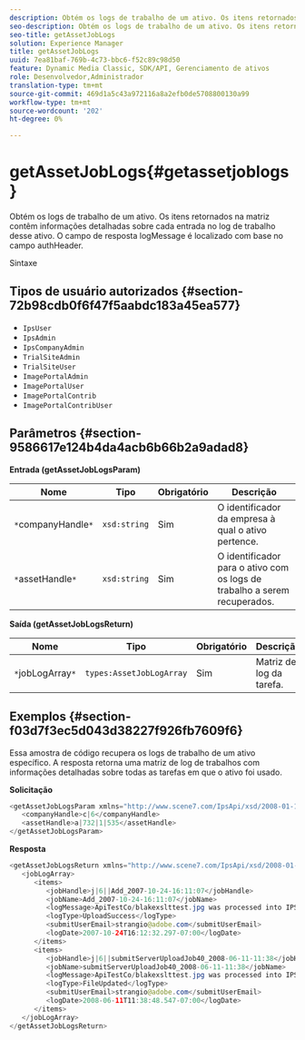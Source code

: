 ```yaml
---
description: Obtém os logs de trabalho de um ativo. Os itens retornados na matriz contêm informações detalhadas sobre cada entrada no log de trabalho desse ativo. O campo de resposta logMessage é localizado com base no campo authHeader.
seo-description: Obtém os logs de trabalho de um ativo. Os itens retornados na matriz contêm informações detalhadas sobre cada entrada no log de trabalho desse ativo. O campo de resposta logMessage é localizado com base no campo authHeader.
seo-title: getAssetJobLogs
solution: Experience Manager
title: getAssetJobLogs
uuid: 7ea81baf-769b-4c73-bbc6-f52c89c98d50
feature: Dynamic Media Classic, SDK/API, Gerenciamento de ativos
role: Desenvolvedor,Administrador
translation-type: tm+mt
source-git-commit: 469d1a5c43a972116a8a2efb0de5708800130a99
workflow-type: tm+mt
source-wordcount: '202'
ht-degree: 0%

---
```



# getAssetJobLogs{#getassetjoblogs}

Obtém os logs de trabalho de um ativo. Os itens retornados na matriz contêm informações detalhadas sobre cada entrada no log de trabalho desse ativo. O campo de resposta logMessage é localizado com base no campo authHeader.

Sintaxe

## Tipos de usuário autorizados {#section-72b98cdb0f6f47f5aabdc183a45ea577}

* `IpsUser`
* `IpsAdmin`
* `IpsCompanyAdmin`
* `TrialSiteAdmin`
* `TrialSiteUser`
* `ImagePortalAdmin`
* `ImagePortalUser`
* `ImagePortalContrib`
* `ImagePortalContribUser`

## Parâmetros {#section-9586617e124b4da4acb6b66b2a9adad8}

**Entrada (getAssetJobLogsParam)**

| Nome | Tipo | Obrigatório | Descrição |
|---|---|---|---|
| `*`companyHandle`*` | `xsd:string` | Sim | O identificador da empresa à qual o ativo pertence. |
| `*`assetHandle`*` | `xsd:string` | Sim | O identificador para o ativo com os logs de trabalho a serem recuperados. |

**Saída (getAssetJobLogsReturn)**

| Nome | Tipo | Obrigatório | Descrição |
|---|---|---|---|
| `*`jobLogArray`*` | `types:AssetJobLogArray` | Sim | Matriz de log da tarefa. |

## Exemplos {#section-f03d7f3ec5d043d38227f926fb7609f6}

Essa amostra de código recupera os logs de trabalho de um ativo específico. A resposta retorna uma matriz de log de trabalhos com informações detalhadas sobre todas as tarefas em que o ativo foi usado.

**Solicitação**

```java
<getAssetJobLogsParam xmlns="http://www.scene7.com/IpsApi/xsd/2008-01-15">
   <companyHandle>c|6</companyHandle>
   <assetHandle>a|732|1|535</assetHandle>
</getAssetJobLogsParam>
```

**Resposta**

```java
<getAssetJobLogsReturn xmlns="http://www.scene7.com/IpsApi/xsd/2008-01-15">
   <jobLogArray>
      <items>
         <jobHandle>j|6||Add_2007-10-24-16:11:07</jobHandle>
         <jobName>Add_2007-10-24-16:11:07</jobName>
         <logMessage>ApiTestCo/blakexslttest.jpg was processed into IPS</logMessage>
         <logType>UploadSuccess</logType>
         <submitUserEmail>strangio@adobe.com</submitUserEmail>
         <logDate>2007-10-24T16:12:32.297-07:00</logDate>
      </items>
      <items>
         <jobHandle>j|6||submitServerUploadJob40_2008-06-11-11:38</jobHandle>
         <jobName>submitServerUploadJob40_2008-06-11-11:38</jobName>
         <logMessage>ApiTestCo/blakexslttest.jpg was processed into IPS.</logMessage>
         <logType>FileUpdated</logType>
         <submitUserEmail>strangio@adobe.com</submitUserEmail>
         <logDate>2008-06-11T11:38:48.547-07:00</logDate>
      </items>
   </jobLogArray>
</getAssetJobLogsReturn>
```

